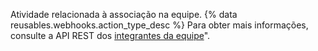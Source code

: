Atividade relacionada à associação na equipe. {% data reusables.webhooks.action_type_desc %} Para obter mais informações, consulte a API REST dos [integrantes da equipe](/rest/reference/teams#members)".
